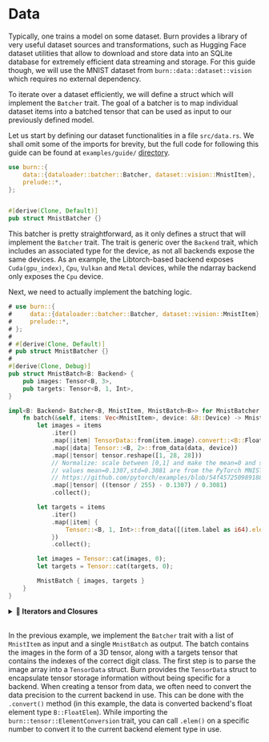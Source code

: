 # Data

Typically, one trains a model on some dataset. Burn provides a library of very useful dataset
sources and transformations, such as Hugging Face dataset utilities that allow to download and store
data into an SQLite database for extremely efficient data streaming and storage. For this guide
though, we will use the MNIST dataset from `burn::data::dataset::vision` which requires no external
dependency.

To iterate over a dataset efficiently, we will define a struct which will implement the `Batcher`
trait. The goal of a batcher is to map individual dataset items into a batched tensor that can be
used as input to our previously defined model.

Let us start by defining our dataset functionalities in a file `src/data.rs`. We shall omit some of
the imports for brevity, but the full code for following this guide can be found at
`examples/guide/` [directory](https://github.com/tracel-ai/burn/tree/main/examples/guide).

```rust , ignore
use burn::{
    data::{dataloader::batcher::Batcher, dataset::vision::MnistItem},
    prelude::*,
};


#[derive(Clone, Default)]
pub struct MnistBatcher {}
```

This batcher is pretty straightforward, as it only defines a struct that will implement the
`Batcher` trait. The trait is generic over the `Backend` trait, which includes an associated type
for the device, as not all backends expose the same devices. As an example, the Libtorch-based
backend exposes `Cuda(gpu_index)`, `Cpu`, `Vulkan` and `Metal` devices, while the ndarray backend
only exposes the `Cpu` device.

Next, we need to actually implement the batching logic.

```rust , ignore
# use burn::{
#     data::{dataloader::batcher::Batcher, dataset::vision::MnistItem},
#     prelude::*,
# };
#
# #[derive(Clone, Default)]
# pub struct MnistBatcher {}
#
#[derive(Clone, Debug)]
pub struct MnistBatch<B: Backend> {
    pub images: Tensor<B, 3>,
    pub targets: Tensor<B, 1, Int>,
}

impl<B: Backend> Batcher<B, MnistItem, MnistBatch<B>> for MnistBatcher {
    fn batch(&self, items: Vec<MnistItem>, device: &B::Device) -> MnistBatch<B> {
        let images = items
            .iter()
            .map(|item| TensorData::from(item.image).convert::<B::FloatElem>())
            .map(|data| Tensor::<B, 2>::from_data(data, device))
            .map(|tensor| tensor.reshape([1, 28, 28]))
            // Normalize: scale between [0,1] and make the mean=0 and std=1
            // values mean=0.1307,std=0.3081 are from the PyTorch MNIST example
            // https://github.com/pytorch/examples/blob/54f4572509891883a947411fd7239237dd2a39c3/mnist/main.py#L122
            .map(|tensor| ((tensor / 255) - 0.1307) / 0.3081)
            .collect();

        let targets = items
            .iter()
            .map(|item| {
                Tensor::<B, 1, Int>::from_data([(item.label as i64).elem::<B::IntElem>()], device)
            })
            .collect();

        let images = Tensor::cat(images, 0);
        let targets = Tensor::cat(targets, 0);

        MnistBatch { images, targets }
    }
}
```

<details>
<summary><strong>🦀 Iterators and Closures</strong></summary>

The iterator pattern allows you to perform some tasks on a sequence of items in turn.

In this example, an iterator is created over the `MnistItem`s in the vector `items` by calling the
`iter` method.

_Iterator adaptors_ are methods defined on the `Iterator` trait that produce different iterators by
changing some aspect of the original iterator. Here, the `map` method is called in a chain to
transform the original data before consuming the final iterator with `collect` to obtain the
`images` and `targets` vectors. Both vectors are then concatenated into a single tensor for the
current batch.

You probably noticed that each call to `map` is different, as it defines a function to execute on
the iterator items at each step. These anonymous functions are called
[_closures_](https://doc.rust-lang.org/book/ch13-01-closures.html) in Rust. They're easy to
recognize due to their syntax which uses vertical bars `||`. The vertical bars capture the input
variables (if applicable) while the rest of the expression defines the function to execute.

If we go back to the example, we can break down and comment the expression used to process the
images.

```rust, ignore
let images = items                                                       // take items Vec<MnistItem>
    .iter()                                                              // create an iterator over it
    .map(|item| TensorData::from(item.image).convert::<B::FloatElem>())  // for each item, convert the image to float data struct
    .map(|data| Tensor::<B, 2>::from_data(data, device))                 // for each data struct, create a tensor on the device
    .map(|tensor| tensor.reshape([1, 28, 28]))                           // for each tensor, reshape to the image dimensions [C, H, W]
    .map(|tensor| ((tensor / 255) - 0.1307) / 0.3081)                    // for each image tensor, apply normalization
    .collect();                                                          // consume the resulting iterator & collect the values into a new vector
```

For more information on iterators and closures, be sure to check out the
[corresponding chapter](https://doc.rust-lang.org/book/ch13-00-functional-features.html) in the Rust
Book.

</details><br>

In the previous example, we implement the `Batcher` trait with a list of `MnistItem` as input and a
single `MnistBatch` as output. The batch contains the images in the form of a 3D tensor, along with
a targets tensor that contains the indexes of the correct digit class. The first step is to parse
the image array into a `TensorData` struct. Burn provides the `TensorData` struct to encapsulate
tensor storage information without being specific for a backend. When creating a tensor from data,
we often need to convert the data precision to the current backend in use. This can be done with the
`.convert()` method (in this example, the data is converted backend's float element type
`B::FloatElem`). While importing the `burn::tensor::ElementConversion` trait, you can call `.elem()`
on a specific number to convert it to the current backend element type in use.
